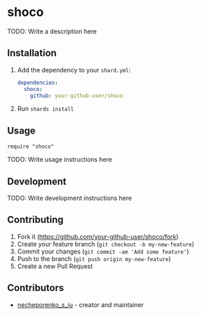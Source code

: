 # shoco

TODO: Write a description here

## Installation

1. Add the dependency to your `shard.yml`:

   ```yaml
   dependencies:
     shoco:
       github: your-github-user/shoco
   ```

2. Run `shards install`

## Usage

```crystal
require "shoco"
```

TODO: Write usage instructions here

## Development

TODO: Write development instructions here

## Contributing

1. Fork it (<https://github.com/your-github-user/shoco/fork>)
2. Create your feature branch (`git checkout -b my-new-feature`)
3. Commit your changes (`git commit -am 'Add some feature'`)
4. Push to the branch (`git push origin my-new-feature`)
5. Create a new Pull Request

## Contributors

- [necheporenko_s_iu](https://github.com/your-github-user) - creator and maintainer
